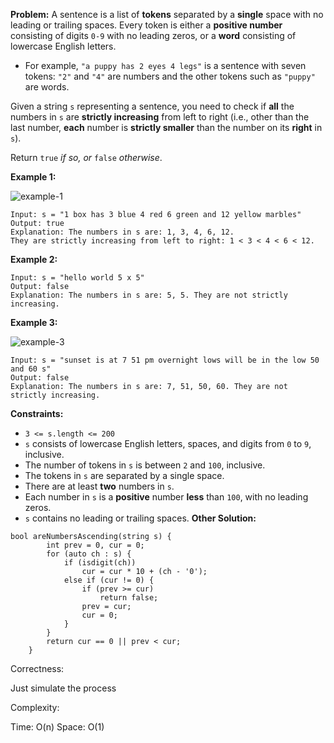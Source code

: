 **Problem:**
A sentence is a list of **tokens** separated by a **single** space with no leading or trailing spaces. Every token is either a **positive number** consisting of digits `0-9` with no leading zeros, or a **word** consisting of lowercase English letters.

- For example, `"a puppy has 2 eyes 4 legs"` is a sentence with seven tokens: `"2"` and `"4"` are numbers and the other tokens such as `"puppy"` are words.

Given a string `s` representing a sentence, you need to check if **all** the numbers in `s` are **strictly increasing** from left to right (i.e., other than the last number, **each** number is **strictly smaller** than the number on its **right** in `s`).

Return `true` *if so, or* `false` *otherwise*.

 

**Example 1:**

![example-1](https://assets.leetcode.com/uploads/2021/09/30/example1.png)

```
Input: s = "1 box has 3 blue 4 red 6 green and 12 yellow marbles"
Output: true
Explanation: The numbers in s are: 1, 3, 4, 6, 12.
They are strictly increasing from left to right: 1 < 3 < 4 < 6 < 12.
```

**Example 2:**

```
Input: s = "hello world 5 x 5"
Output: false
Explanation: The numbers in s are: 5, 5. They are not strictly increasing.
```

**Example 3:**

![example-3](https://assets.leetcode.com/uploads/2021/09/30/example3.png)

```
Input: s = "sunset is at 7 51 pm overnight lows will be in the low 50 and 60 s"
Output: false
Explanation: The numbers in s are: 7, 51, 50, 60. They are not strictly increasing.
```

 

**Constraints:**

- `3 <= s.length <= 200`
- `s` consists of lowercase English letters, spaces, and digits from `0` to `9`, inclusive.
- The number of tokens in `s` is between `2` and `100`, inclusive.
- The tokens in `s` are separated by a single space.
- There are at least **two** numbers in `s`.
- Each number in `s` is a **positive** number **less** than `100`, with no leading zeros.
- `s` contains no leading or trailing spaces.
**Other Solution:**
```
bool areNumbersAscending(string s) {
        int prev = 0, cur = 0;
        for (auto ch : s) {
            if (isdigit(ch))
                cur = cur * 10 + (ch - '0');
            else if (cur != 0) {
                if (prev >= cur)
                    return false;
                prev = cur;
                cur = 0;
            }
        }
        return cur == 0 || prev < cur;
    }
```
Correctness:

Just simulate the process

Complexity:

Time: O(n)
Space: O(1)